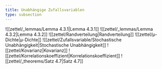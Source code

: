 ```yaml
---
title: Unabhängige Zufallsvariablen
type: subsection
---
```


![[zettel/_lemmas/Lemma 4.3.1|Lemma 4.3.1]]
![[zettel/_lemmas/Lemma 4.3.2|Lemma 4.3.2]]
![[zettel/Randverteilung|Randverteilung]]
![[zettel/μ-Dichte|μ-Dichte]]
![[zettel/Zufallsvariable/Stochastische Unabhängigkeit|Stochastische Unabhängigkeit]]
![[zettel/Kovarianz|Kovarianz]]
![[zettel/Korrelationskoeffizient|Korrelationskoeffizient]]
![[zettel/_theorems/Satz 4.7|Satz 4.7]]